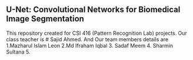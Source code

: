 ## U-Net: Convolutional Networks for Biomedical Image Segmentation
This repository created for CSI 416 (Pattern Recognition Lab) projects.
Our class teacher is # Sajid Ahmed.
And Our team members details are
1.Mazharul Islam Leon
2.Md Ifraham Iqbal
3. Sadaf Meem 
4. Sharmin Sultana 
5.

